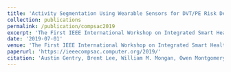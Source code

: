 ```yaml
---
title: 'Activity Segmentation Using Wearable Sensors for DVT/PE Risk Detection'
collection: publications
permalink: /publication/compsac2019
excerpt: 'The First IEEE International Workshop on Integrated Smart Healthcare (WISH 2019) at IEEE COMPSAC, July, 2019'
date: '2019-07-01'
venue: 'The First IEEE International Workshop on Integrated Smart Healthcare (WISH 2019) at IEEE COMPSAC, July, 2019'
paperurl: 'https://ieeecompsac.computer.org/2019/'
citation: 'Austin Gentry, Brent Lee, William M. Mongan, Owen Montgomery, and Kapil Dandekar. Activity Segmentation Using Wearable Sensors for DVT/PE Risk Detection The First IEEE International Workshop on Integrated Smart Healthcare (WISH 2019) at IEEE COMPSAC, July, 2019.'
---
```


